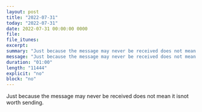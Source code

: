 ```yaml
---
layout: post
title: "2022-07-31"
today: "2022-07-31"
date: 2022-07-31 00:00:00 0000
file:
file_itunes:
excerpt:
summary: "Just because the message may never be received does not mean it isnot worth sending."
message: "Just because the message may never be received does not mean it isnot worth sending."
duration: "01:00"
length: "11444"
explicit: "no"
block: "no"
---
```

Just because the message may never be received does not mean it isnot worth sending.

